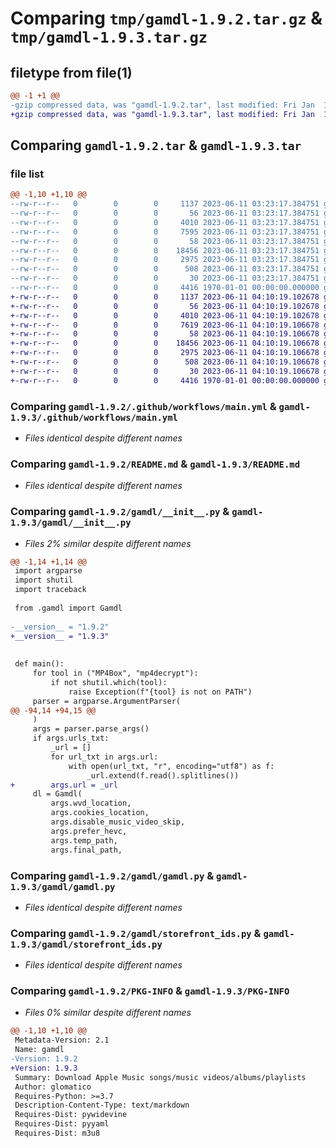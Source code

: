 # Comparing `tmp/gamdl-1.9.2.tar.gz` & `tmp/gamdl-1.9.3.tar.gz`

## filetype from file(1)

```diff
@@ -1 +1 @@
-gzip compressed data, was "gamdl-1.9.2.tar", last modified: Fri Jan  1 00:00:00 2016, max compression
+gzip compressed data, was "gamdl-1.9.3.tar", last modified: Fri Jan  1 00:00:00 2016, max compression
```

## Comparing `gamdl-1.9.2.tar` & `gamdl-1.9.3.tar`

### file list

```diff
@@ -1,10 +1,10 @@
--rw-r--r--   0        0        0     1137 2023-06-11 03:23:17.384751 gamdl-1.9.2/.github/workflows/main.yml
--rw-r--r--   0        0        0       56 2023-06-11 03:23:17.384751 gamdl-1.9.2/.gitignore
--rw-r--r--   0        0        0     4010 2023-06-11 03:23:17.384751 gamdl-1.9.2/README.md
--rw-r--r--   0        0        0     7595 2023-06-11 03:23:17.384751 gamdl-1.9.2/gamdl/__init__.py
--rw-r--r--   0        0        0       58 2023-06-11 03:23:17.384751 gamdl-1.9.2/gamdl/__main__.py
--rw-r--r--   0        0        0    18456 2023-06-11 03:23:17.384751 gamdl-1.9.2/gamdl/gamdl.py
--rw-r--r--   0        0        0     2975 2023-06-11 03:23:17.384751 gamdl-1.9.2/gamdl/storefront_ids.py
--rw-r--r--   0        0        0      508 2023-06-11 03:23:17.384751 gamdl-1.9.2/pyproject.toml
--rw-r--r--   0        0        0       30 2023-06-11 03:23:17.384751 gamdl-1.9.2/requirements.txt
--rw-r--r--   0        0        0     4416 1970-01-01 00:00:00.000000 gamdl-1.9.2/PKG-INFO
+-rw-r--r--   0        0        0     1137 2023-06-11 04:10:19.102678 gamdl-1.9.3/.github/workflows/main.yml
+-rw-r--r--   0        0        0       56 2023-06-11 04:10:19.102678 gamdl-1.9.3/.gitignore
+-rw-r--r--   0        0        0     4010 2023-06-11 04:10:19.102678 gamdl-1.9.3/README.md
+-rw-r--r--   0        0        0     7619 2023-06-11 04:10:19.106678 gamdl-1.9.3/gamdl/__init__.py
+-rw-r--r--   0        0        0       58 2023-06-11 04:10:19.106678 gamdl-1.9.3/gamdl/__main__.py
+-rw-r--r--   0        0        0    18456 2023-06-11 04:10:19.106678 gamdl-1.9.3/gamdl/gamdl.py
+-rw-r--r--   0        0        0     2975 2023-06-11 04:10:19.106678 gamdl-1.9.3/gamdl/storefront_ids.py
+-rw-r--r--   0        0        0      508 2023-06-11 04:10:19.106678 gamdl-1.9.3/pyproject.toml
+-rw-r--r--   0        0        0       30 2023-06-11 04:10:19.106678 gamdl-1.9.3/requirements.txt
+-rw-r--r--   0        0        0     4416 1970-01-01 00:00:00.000000 gamdl-1.9.3/PKG-INFO
```

### Comparing `gamdl-1.9.2/.github/workflows/main.yml` & `gamdl-1.9.3/.github/workflows/main.yml`

 * *Files identical despite different names*

### Comparing `gamdl-1.9.2/README.md` & `gamdl-1.9.3/README.md`

 * *Files identical despite different names*

### Comparing `gamdl-1.9.2/gamdl/__init__.py` & `gamdl-1.9.3/gamdl/__init__.py`

 * *Files 2% similar despite different names*

```diff
@@ -1,14 +1,14 @@
 import argparse
 import shutil
 import traceback
 
 from .gamdl import Gamdl
 
-__version__ = "1.9.2"
+__version__ = "1.9.3"
 
 
 def main():
     for tool in ("MP4Box", "mp4decrypt"):
         if not shutil.which(tool):
             raise Exception(f"{tool} is not on PATH")
     parser = argparse.ArgumentParser(
@@ -94,14 +94,15 @@
     )
     args = parser.parse_args()
     if args.urls_txt:
         _url = []
         for url_txt in args.url:
             with open(url_txt, "r", encoding="utf8") as f:
                 _url.extend(f.read().splitlines())
+        args.url = _url
     dl = Gamdl(
         args.wvd_location,
         args.cookies_location,
         args.disable_music_video_skip,
         args.prefer_hevc,
         args.temp_path,
         args.final_path,
```

### Comparing `gamdl-1.9.2/gamdl/gamdl.py` & `gamdl-1.9.3/gamdl/gamdl.py`

 * *Files identical despite different names*

### Comparing `gamdl-1.9.2/gamdl/storefront_ids.py` & `gamdl-1.9.3/gamdl/storefront_ids.py`

 * *Files identical despite different names*

### Comparing `gamdl-1.9.2/PKG-INFO` & `gamdl-1.9.3/PKG-INFO`

 * *Files 0% similar despite different names*

```diff
@@ -1,10 +1,10 @@
 Metadata-Version: 2.1
 Name: gamdl
-Version: 1.9.2
+Version: 1.9.3
 Summary: Download Apple Music songs/music videos/albums/playlists
 Author: glomatico
 Requires-Python: >=3.7
 Description-Content-Type: text/markdown
 Requires-Dist: pywidevine
 Requires-Dist: pyyaml
 Requires-Dist: m3u8
```

